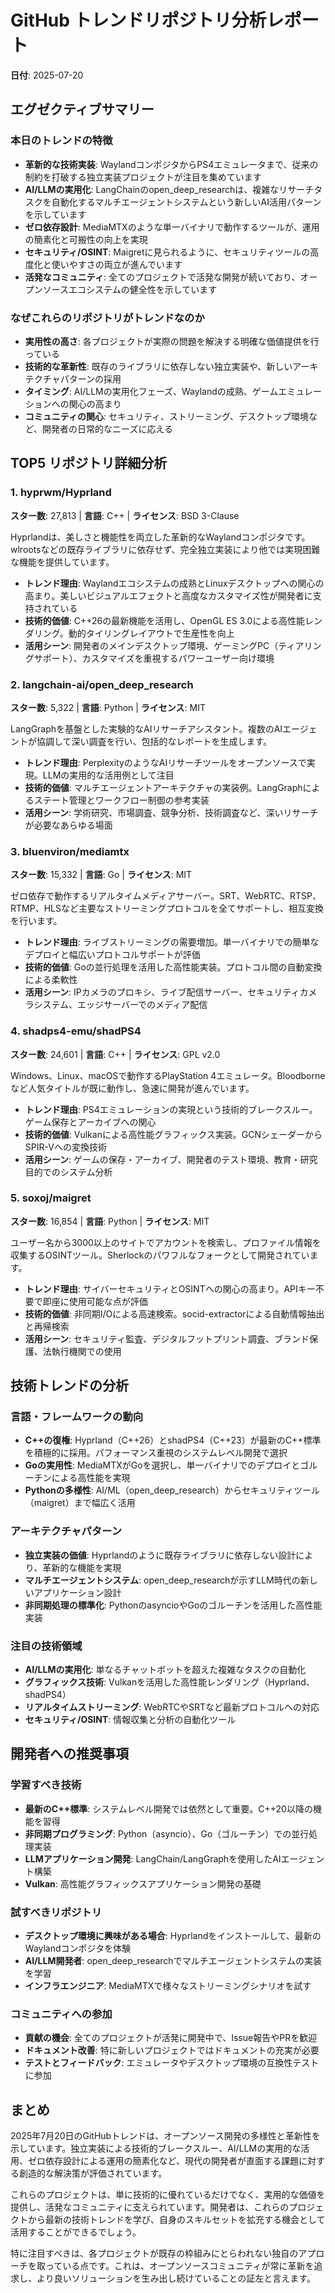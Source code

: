 # GitHub トレンドリポジトリ分析レポート

**日付**: 2025-07-20

## エグゼクティブサマリー

### 本日のトレンドの特徴
- **革新的な技術実装**: WaylandコンポジタからPS4エミュレータまで、従来の制約を打破する独立実装プロジェクトが注目を集めています
- **AI/LLMの実用化**: LangChainのopen_deep_researchは、複雑なリサーチタスクを自動化するマルチエージェントシステムという新しいAI活用パターンを示しています
- **ゼロ依存設計**: MediaMTXのような単一バイナリで動作するツールが、運用の簡素化と可搬性の向上を実現
- **セキュリティ/OSINT**: Maigretに見られるように、セキュリティツールの高度化と使いやすさの両立が進んでいます
- **活発なコミュニティ**: 全てのプロジェクトで活発な開発が続いており、オープンソースエコシステムの健全性を示しています

### なぜこれらのリポジトリがトレンドなのか
- **実用性の高さ**: 各プロジェクトが実際の問題を解決する明確な価値提供を行っている
- **技術的な革新性**: 既存のライブラリに依存しない独立実装や、新しいアーキテクチャパターンの採用
- **タイミング**: AI/LLMの実用化フェーズ、Waylandの成熟、ゲームエミュレーションへの関心の高まり
- **コミュニティの関心**: セキュリティ、ストリーミング、デスクトップ環境など、開発者の日常的なニーズに応える

## TOP5 リポジトリ詳細分析

### 1. hyprwm/Hyprland
**スター数**: 27,813 | **言語**: C++ | **ライセンス**: BSD 3-Clause

Hyprlandは、美しさと機能性を両立した革新的なWaylandコンポジタです。wlrootsなどの既存ライブラリに依存せず、完全独立実装により他では実現困難な機能を提供しています。

- **トレンド理由**: Waylandエコシステムの成熟とLinuxデスクトップへの関心の高まり。美しいビジュアルエフェクトと高度なカスタマイズ性が開発者に支持されている
- **技術的価値**: C++26の最新機能を活用し、OpenGL ES 3.0による高性能レンダリング。動的タイリングレイアウトで生産性を向上
- **活用シーン**: 開発者のメインデスクトップ環境、ゲーミングPC（ティアリングサポート）、カスタマイズを重視するパワーユーザー向け環境

### 2. langchain-ai/open_deep_research
**スター数**: 5,322 | **言語**: Python | **ライセンス**: MIT

LangGraphを基盤とした実験的なAIリサーチアシスタント。複数のAIエージェントが協調して深い調査を行い、包括的なレポートを生成します。

- **トレンド理由**: PerplexityのようなAIリサーチツールをオープンソースで実現。LLMの実用的な活用例として注目
- **技術的価値**: マルチエージェントアーキテクチャの実装例。LangGraphによるステート管理とワークフロー制御の参考実装
- **活用シーン**: 学術研究、市場調査、競争分析、技術調査など、深いリサーチが必要なあらゆる場面

### 3. bluenviron/mediamtx
**スター数**: 15,332 | **言語**: Go | **ライセンス**: MIT

ゼロ依存で動作するリアルタイムメディアサーバー。SRT、WebRTC、RTSP、RTMP、HLSなど主要なストリーミングプロトコルを全てサポートし、相互変換を行います。

- **トレンド理由**: ライブストリーミングの需要増加。単一バイナリでの簡単なデプロイと幅広いプロトコルサポートが評価
- **技術的価値**: Goの並行処理を活用した高性能実装。プロトコル間の自動変換による柔軟性
- **活用シーン**: IPカメラのプロキシ、ライブ配信サーバー、セキュリティカメラシステム、エッジサーバーでのメディア配信

### 4. shadps4-emu/shadPS4
**スター数**: 24,601 | **言語**: C++ | **ライセンス**: GPL v2.0

Windows、Linux、macOSで動作するPlayStation 4エミュレータ。Bloodborneなど人気タイトルが既に動作し、急速に開発が進んでいます。

- **トレンド理由**: PS4エミュレーションの実現という技術的ブレークスルー。ゲーム保存とアーカイブへの関心
- **技術的価値**: Vulkanによる高性能グラフィックス実装。GCNシェーダーからSPIR-Vへの変換技術
- **活用シーン**: ゲームの保存・アーカイブ、開発者のテスト環境、教育・研究目的でのシステム分析

### 5. soxoj/maigret
**スター数**: 16,854 | **言語**: Python | **ライセンス**: MIT

ユーザー名から3000以上のサイトでアカウントを検索し、プロファイル情報を収集するOSINTツール。Sherlockのパワフルなフォークとして開発されています。

- **トレンド理由**: サイバーセキュリティとOSINTへの関心の高まり。APIキー不要で即座に使用可能な点が評価
- **技術的価値**: 非同期I/Oによる高速検索。socid-extractorによる自動情報抽出と再帰検索
- **活用シーン**: セキュリティ監査、デジタルフットプリント調査、ブランド保護、法執行機関での使用

## 技術トレンドの分析

### 言語・フレームワークの動向
- **C++の復権**: Hyprland（C++26）とshadPS4（C++23）が最新のC++標準を積極的に採用。パフォーマンス重視のシステムレベル開発で選択
- **Goの実用性**: MediaMTXがGoを選択し、単一バイナリでのデプロイとゴルーチンによる高性能を実現
- **Pythonの多様性**: AI/ML（open_deep_research）からセキュリティツール（maigret）まで幅広く活用

### アーキテクチャパターン
- **独立実装の価値**: Hyprlandのように既存ライブラリに依存しない設計により、革新的な機能を実現
- **マルチエージェントシステム**: open_deep_researchが示すLLM時代の新しいアプリケーション設計
- **非同期処理の標準化**: PythonのasyncioやGoのゴルーチンを活用した高性能実装

### 注目の技術領域
- **AI/LLMの実用化**: 単なるチャットボットを超えた複雑なタスクの自動化
- **グラフィックス技術**: Vulkanを活用した高性能レンダリング（Hyprland、shadPS4）
- **リアルタイムストリーミング**: WebRTCやSRTなど最新プロトコルへの対応
- **セキュリティ/OSINT**: 情報収集と分析の自動化ツール

## 開発者への推奨事項

### 学習すべき技術
- **最新のC++標準**: システムレベル開発では依然として重要。C++20以降の機能を習得
- **非同期プログラミング**: Python（asyncio）、Go（ゴルーチン）での並行処理実装
- **LLMアプリケーション開発**: LangChain/LangGraphを使用したAIエージェント構築
- **Vulkan**: 高性能グラフィックスアプリケーション開発の基礎

### 試すべきリポジトリ
- **デスクトップ環境に興味がある場合**: Hyprlandをインストールして、最新のWaylandコンポジタを体験
- **AI/LLM開発者**: open_deep_researchでマルチエージェントシステムの実装を学習
- **インフラエンジニア**: MediaMTXで様々なストリーミングシナリオを試す

### コミュニティへの参加
- **貢献の機会**: 全てのプロジェクトが活発に開発中で、Issue報告やPRを歓迎
- **ドキュメント改善**: 特に新しいプロジェクトではドキュメントの充実が必要
- **テストとフィードバック**: エミュレータやデスクトップ環境の互換性テストに参加

## まとめ

2025年7月20日のGitHubトレンドは、オープンソース開発の多様性と革新性を示しています。独立実装による技術的ブレークスルー、AI/LLMの実用的な活用、ゼロ依存設計による運用の簡素化など、現代の開発者が直面する課題に対する創造的な解決策が評価されています。

これらのプロジェクトは、単に技術的に優れているだけでなく、実用的な価値を提供し、活発なコミュニティに支えられています。開発者は、これらのプロジェクトから最新の技術トレンドを学び、自身のスキルセットを拡充する機会として活用することができるでしょう。

特に注目すべきは、各プロジェクトが既存の枠組みにとらわれない独自のアプローチを取っている点です。これは、オープンソースコミュニティが常に革新を追求し、より良いソリューションを生み出し続けていることの証左と言えます。